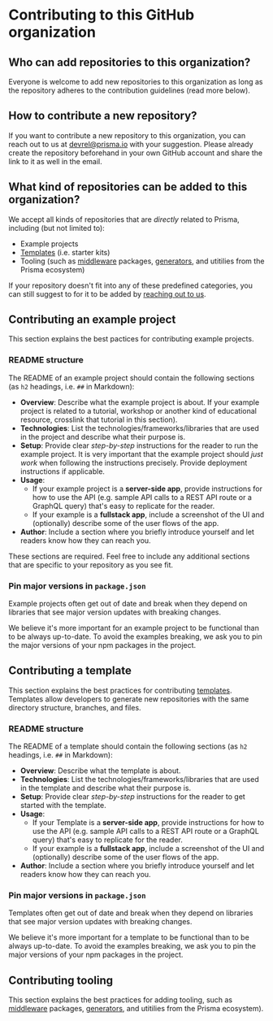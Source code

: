 # Contributing to this GitHub organization

## Who can add repositories to this organization?

Everyone is welcome to add new repositories to this organization as long as the repository adheres to the contribution guidelines (read more below).

## How to contribute a new repository?

If you want to contribute a new repository to this organization, you can reach out to us at [devrel@prisma.io](mailto:devrel@prisma.io) with your suggestion. Please already create the repository beforehand in your own GitHub account and share the link to it as well in the email.

## What kind of repositories can be added to this organization?

We accept all kinds of repositories that are _directly_ related to Prisma, including (but not limited to):

- Example projects
- [Templates](https://docs.github.com/en/repositories/creating-and-managing-repositories/creating-a-template-repository) (i.e. starter kits)
- Tooling (such as [middleware](https://www.prisma.io/docs/concepts/components/prisma-client/middleware) packages, [generators](https://www.prisma.io/docs/concepts/components/prisma-schema/generators#community-generators), and utitilies from the Prisma ecosystem)

If your repository doesn't fit into any of these predefined categories, you can still suggest to for it to be added by [reaching out to us](mailto:devrel@prisma.io).

## Contributing an example project

This section explains the best pactices for contributing example projects. 

### README structure

The README of an example project should contain the following sections (as `h2` headings, i.e. `##` in Markdown):

- **Overview**: Describe what the example project is about. If your example project is related to a tutorial, workshop or another kind of educational resource, crosslink that tutorial in this section).
- **Technologies**: List the technologies/frameworks/libraries that are used in the project and describe what their purpose is.
- **Setup**: Provide clear _step-by-step_ instructions for the reader to run the example project. It is very important that the example project should _just work_ when following the instructions precisely. Provide deployment instructions if applicable. 
- **Usage**:
  - If your example project is a **server-side app**, provide instructions for how to use the API (e.g. sample API calls to a REST API route or a GraphQL query) that's easy to replicate for the reader.
  - If your example is a **fullstack app**, include a screenshot of the UI and (optionally) describe some of the user flows of the app.
- **Author**: Include a section where you briefly introduce yourself and let readers know how they can reach you.

These sections are required. Feel free to include any additional sections that are specific to your repository as you see fit.

### Pin major versions in `package.json`

Example projects often get out of date and break when they depend on libraries that see major version updates with breaking changes.

We believe it's more important for an example project to be functional than to be always up-to-date. To avoid the examples breaking, we ask you to pin the major versions of your npm packages in the project.

## Contributing a template

This section explains the best practices for contributing [templates](https://docs.github.com/en/repositories/creating-and-managing-repositories/creating-a-template-repository). Templates allow developers to generate new repositories with the same directory structure, branches, and files.
### README structure

The README of a template should contain the following sections (as `h2` headings, i.e. `##` in Markdown):

- **Overview**: Describe what the template is about.
- **Technologies**: List the technologies/frameworks/libraries that are used in the template and describe what their purpose is.
- **Setup**: Provide clear _step-by-step_ instructions for the reader to get started with the template.
- **Usage**:
  - If your Template is a **server-side app**, provide instructions for how to use the API (e.g. sample API calls to a REST API route or a GraphQL query) that's easy to replicate for the reader.
  - If your example is a **fullstack app**, include a screenshot of the UI and (optionally) describe some of the user flows of the app.
- **Author**: Include a section where you briefly introduce yourself and let readers know how they can reach you.

### Pin major versions in `package.json`

Templates often get out of date and break when they depend on libraries that see major version updates with breaking changes.

We believe it's more important for a template to be functional than to be always up-to-date. To avoid the examples breaking, we ask you to pin the major versions of your npm packages in the project.

## Contributing tooling

This section explains the best practices for adding tooling, such as [middleware](https://www.prisma.io/docs/concepts/components/prisma-client/middleware) packages, [generators](https://www.prisma.io/docs/concepts/components/prisma-schema/generators#community-generators), and utitilies from the Prisma ecosystem).

